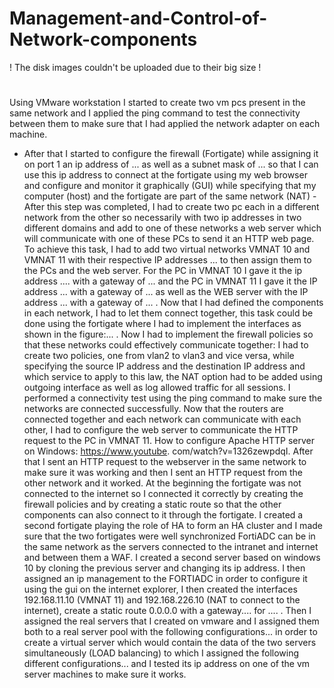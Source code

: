# Management-and-Control-of-Network-components
! The disk images couldn't be uploaded due to their big size  !
#
#
Using VMware workstation
I started to create two vm pcs present in the same network and I applied the ping command to test the connectivity between them to make sure that I had applied the network adapter on each machine.
- After that I started to configure the firewall (Fortigate) while assigning it on port 1 an ip address of ... as well as a subnet mask of ... so that I can use this ip address to connect at the fortigate using my web browser and configure and monitor it graphically (GUI) while specifying that my computer (host) and the fortigate are part of the same network (NAT)
-After this step was completed, I had to create two pc each in a different network from the other so necessarily with two ip addresses in two different domains and add to one of these networks a web server which will communicate with one of these PCs to send it an HTTP web page. To achieve this task, I had to add two virtual networks VMNAT 10 and VMNAT 11 with their respective IP addresses ... to then assign them to the PCs and the web server. For the PC in VMNAT 10 I gave it the ip address .... with a gateway of ... and the PC in VMNAT 11 I gave it the IP address ... with a gateway of ... as well as the WEB server with the IP address ... with a gateway of ... .
Now that I had defined the components in each network, I had to let them connect together, this task could be done using the fortigate where I had to implement the interfaces as shown in the figure:... .
Now I had to implement the firewall policies so that these networks could effectively communicate together: I had to create two policies, one from vlan2 to vlan3 and vice versa, while specifying the source IP address and the destination IP address and which service to apply to this law, the NAT option had to be added using outgoing interface as well as log allowed traffic for all sessions. I performed a connectivity test using the ping command to make sure the networks are connected successfully.
Now that the routers are connected together and each network can communicate with each other, I had to configure the web server to communicate the HTTP request to the PC in VMNAT 11. How to configure Apache HTTP server on Windows: https://www.youtube. com/watch?v=1326zewpdqI. After that I sent an HTTP request to the webserver in the same network to make sure it was working and then I sent an HTTP request from the other network and it worked.
At the beginning the fortigate was not connected to the internet so I connected it correctly by creating the firewall policies and by creating a static route so that the other components can also connect to it through the fortigate.
I created a second fortigate playing the role of HA to form an HA cluster and I made sure that the two fortigates were well synchronized
FortiADC can be in the same network as the servers connected to the intranet and internet and between them a WAF. I created a second server based on windows 10 by cloning the previous server and changing its ip address. I then assigned an ip management to the FORTIADC in order to configure it using the gui on the internet explorer, I then created the interfaces 192.168.11.10 (VMNAT 11) and 192.168.226.10 (NAT to connect to the internet), create a static route 0.0.0.0 with a gateway.... for .... . Then I assigned the real servers that I created on vmware and I assigned them both to a real server pool with the following configurations... in order to create a virtual server which would contain the data of the two servers simultaneously (LOAD balancing) to which I assigned the following different configurations... and I tested its ip address on one of the vm server machines to make sure it works.
